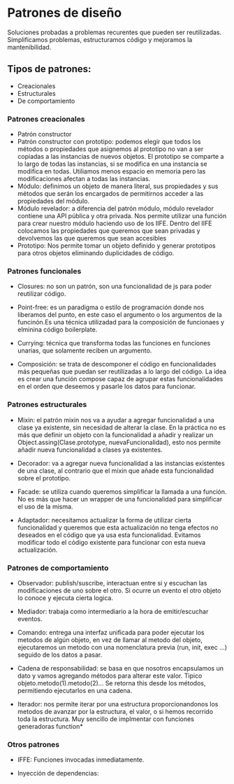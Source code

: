 # Patrones de diseño
Soluciones probadas a problemas recurentes que pueden ser reutilizadas. Simplificamos problemas, estructuramos código y mejoramos la mantenibilidad.

## Tipos de patrones:
- Creacionales
- Estructurales
- De comportamiento

### Patrones creacionales
- Patrón constructor
- Patrón constructor con prototipo: podemos elegir que todos los métodos o propiedades que asignemos al prototipo no van a ser copiadas a las instancias de nuevos objetos. El prototipo se comparte a lo largo de todas las instancias, si se modifica en una instancia se modifica en todas. Utiliamos menos espacio en memoria pero las modificaciones afectan a todas las instancias.
- Módulo: definimos un objeto de manera literal, sus propiedades y sus métodos que serán los encargados de permitirnos acceder a las propiedades del módulo.
- Módulo revelador: a diferencia del patrón módulo, módulo revelador contiene una API pública y otra privada. Nos permite utilizar una función para crear nuestro módulo haciendo uso de los IIFE. Dentro del IIFE colocamos las propiedades que queremos que sean privadas y devolvemos las que queremos que sean accesibles
- Prototipo: Nos permite tomar un objeto definido y generar prototipos para otros objetos eliminando duplicidades de código.

### Patrones funcionales
- Closures: no son un patrón, son una funcionalidad de js para poder reutilizar código.

- Point-free: es un paradigma o estilo de programación donde nos liberamos del punto, en este caso el argumento o los argumentos de la funcinón.Es una técnica utilizadad para la composición de funcionaes y elminina código boilerplate.

- Currying: técnica que transforma todas las funciones en funciones unarias, que solamente reciben un argumento.

- Composición: se trata de descomponer el código en funcionalidades más pequeñas que puedan ser reutilizadas a lo largo del código. La idea es crear una función compose capaz de agrupar estas funcionalidades en el orden que deseemos y pasarle los datos para funcionar.

### Patrones estructurales
- Mixin: el patrón mixin nos va a ayudar a agregar funcionalidad a una clase ya existente, sin necesidad de alterar la clase. En la práctica no es más que definir un objeto con la funcionalidad a añadir y realizar un Object.assing(Clase.prototype, nuevaFuncionalidad), esto nos permite añadir nueva funcionalidad a clases ya existentes.

- Decorador: va a agregar nueva funcionalidad a las instancias existentes de una clase, al contrario que el mixin que añade esta funcionalidad sobre el prototipo.

- Facade: se utiliza cuando queremos simplificar la llamada a una función. No es más que hacer un wrapper de una funcionalidad para simplificar el uso de la misma.

- Adaptador: necesitamos actualizar la forma de utilizar cierta funcionalidad y queremos que esta actualización no tenga efectos no deseados en el código que ya usa esta funcionalidad. Evitamos modificar todo el código existente para funcionar con esta nueva actualización.

### Patrones de comportamiento

- Observador: publish/suscribe, interactuan entre si y escuchan las modificaciones de uno sobre el otro. Si ocurre un evento el otro objeto lo conoce y ejecuta cierta logica.

- Mediador: trabaja como intermediario a la hora de emitir/escuchar eventos.

- Comando: entrega una interfaz unificada para poder ejecutar los metodos de algún objeto, en vez de llamar al metodo del objeto, ejecutaremos un metodo con una nomenclatura previa (run, init, exec ...) seguido de los datos a pasar.

- Cadena de responsabilidad: se basa en que nosotros encapsulamos un dato y vamos agregando métodos para alterar este valor. Tipico objeto.metodo(1).metodo(2)... Se retorna this desde los métodos, permitiendo ejecutarlos en una cadena.

- Iterador: nos permite iterar por una estructura proporcionandonos los metodos de avanzar por la estructura, el valor, o si hemos recorrido toda la estructura. Muy sencillo de implmentar con funciones generadoras function*

### Otros patrones

- IFFE: Funciones invocadas inmediatamente.

- Inyección de dependencias: 